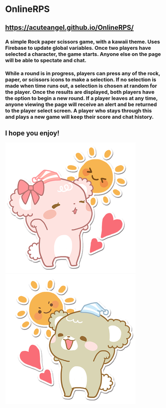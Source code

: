 # OnlineRPS

## https://acuteangel.github.io/OnlineRPS/

### A simple Rock paper scissors game, with a kawaii theme. Uses Firebase to update global variables. Once two players have selected a character, the game starts. Anyone else on the page will be able to spectate and chat.  

### While a round is in progress, players can press any of the rock, paper, or scissors icons to make a selection. If no selection is made when time runs out, a selection is chosen at random for the player. Once the results are displayed, both players have the option to begin a new round. If a player leaves at any time, anyone viewing the page will receive an alert and be returned to the player select screen. A player who stays through this and plays a new game will keep their score and chat history. 

## I hope you enjoy! 

![](assets/images/pink-win.webp) ![](assets/images/brown-win.webp)